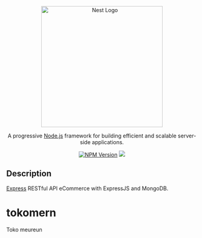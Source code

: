 <p align="center">
  <a href="http://nestjs.com/" target="blank"><img src="https://camo.githubusercontent.com/0566752248b4b31b2c4bdc583404e41066bd0b6726f310b73e1140deefcc31ac/68747470733a2f2f692e636c6f756475702e636f6d2f7a6659366c4c376546612d3330303078333030302e706e67" width="320" alt="Nest Logo" /></a>
</p>

  <p align="center">A progressive <a href="http://nodejs.org" target="_blank">Node.js</a> framework for building efficient and scalable server-side applications.</p>
    <p align="center">
<a href="https://www.npmjs.com/package/express" target="_blank"><img src="https://img.shields.io/npm/v/npm?style=plastic" alt="NPM Version" /></a>
<a href="https://www.mongodb.com" target="_blank"><img src="https://img.shields.io/badge/Database-MongoDB-green?style=flat?&amp;logo=mongodb&amp;logoColor=green" style="max-width:100%;"></a>
</p>
  <!--[![Backers on Open Collective](https://opencollective.com/nest/backers/badge.svg)](https://opencollective.com/nest#backer)
  [![Sponsors on Open Collective](https://opencollective.com/nest/sponsors/badge.svg)](https://opencollective.com/nest#sponsor)-->

  ## Description

[Express](https://expressjs.com/) RESTful API eCommerce with ExpressJS and MongoDB.
# tokomern
Toko meureun
